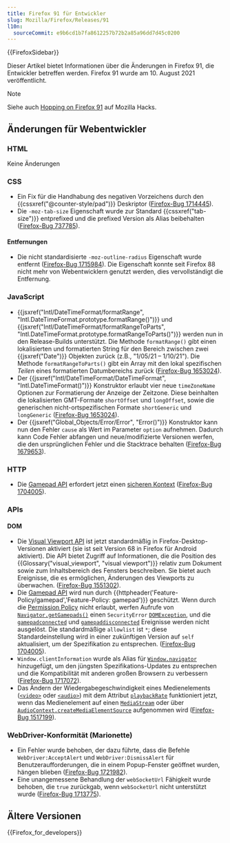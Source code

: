 ```yaml
---
title: Firefox 91 für Entwickler
slug: Mozilla/Firefox/Releases/91
l10n:
  sourceCommit: e9b6cd1b7fa8612257b72b2a85a96dd7d45c0200
---
```


{{FirefoxSidebar}}

Dieser Artikel bietet Informationen über die Änderungen in Firefox 91, die Entwickler betreffen werden. Firefox 91 wurde am 10. August 2021 veröffentlicht.

> [!NOTE]
> Siehe auch [Hopping on Firefox 91](https://hacks.mozilla.org/2021/08/hopping-on-firefox-91/) auf Mozilla Hacks.

## Änderungen für Webentwickler

### HTML

Keine Änderungen

### CSS

- Ein Fix für die Handhabung des negativen Vorzeichens durch den {{cssxref("@counter-style/pad")}} Deskriptor ([Firefox-Bug 1714445](https://bugzil.la/1714445)).
- Die `-moz-tab-size` Eigenschaft wurde zur Standard {{cssxref("tab-size")}} entprefixed und die prefixed Version als Alias beibehalten ([Firefox-Bug 737785](https://bugzil.la/737785)).

#### Entfernungen

- Die nicht standardisierte `-moz-outline-radius` Eigenschaft wurde entfernt ([Firefox-Bug 1715984](https://bugzil.la/1715984)). Die Eigenschaft konnte seit Firefox 88 nicht mehr von Webentwicklern genutzt werden, dies vervollständigt die Entfernung.

### JavaScript

- {{jsxref("Intl/DateTimeFormat/formatRange", "Intl.DateTimeFormat.prototype.formatRange()")}} und {{jsxref("Intl/DateTimeFormat/formatRangeToParts", "Intl.DateTimeFormat.prototype.formatRangeToParts()")}} werden nun in den Release-Builds unterstützt. Die Methode `formatRange()` gibt einen lokalisierten und formatierten String für den Bereich zwischen zwei {{jsxref("Date")}} Objekten zurück (z.B., "1/05/21 – 1/10/21"). Die Methode `formatRangeToParts()` gibt ein Array mit den lokal spezifischen _Teilen_ eines formatierten Datumbereichs zurück ([Firefox-Bug 1653024](https://bugzil.la/1653024)).
- Der {{jsxref("Intl/DateTimeFormat/DateTimeFormat", "Intl.DateTimeFormat()")}} Konstruktor erlaubt vier neue `timeZoneName` Optionen zur Formatierung der Anzeige der Zeitzone. Diese beinhalten die lokalisierten GMT-Formate `shortOffset` und `longOffset`, sowie die generischen nicht-ortspezifischen Formate `shortGeneric` und `longGeneric` ([Firefox-Bug 1653024](https://bugzil.la/1653024)).
- Der {{jsxref("Global_Objects/Error/Error", "Error()")}} Konstruktor kann nun den Fehler `cause` als Wert im Parameter `option` aufnehmen.
  Dadurch kann Code Fehler abfangen und neue/modifizierte Versionen werfen, die den ursprünglichen Fehler und die Stacktrace behalten ([Firefox-Bug 1679653](https://bugzil.la/1679653)).

### HTTP

- Die [Gamepad API](/de/docs/Web/API/Gamepad_API) erfordert jetzt einen [sicheren Kontext](/de/docs/Web/Security/Secure_Contexts) ([Firefox-Bug 1704005](https://bugzil.la/1704005)).

### APIs

#### DOM

- Die [Visual Viewport API](/de/docs/Web/API/Visual_Viewport_API) ist jetzt standardmäßig in Firefox-Desktop-Versionen aktiviert (sie ist seit Version 68 in Firefox für Android aktiviert).
  Die API bietet Zugriff auf Informationen, die die Position des {{Glossary("visual_viewport", "visual viewport")}} relativ zum Dokument sowie zum Inhaltsbereich des Fensters beschreiben.
  Sie bietet auch Ereignisse, die es ermöglichen, Änderungen des Viewports zu überwachen. ([Firefox-Bug 1551302](https://bugzil.la/1551302)).
- Die [Gamepad API](/de/docs/Web/API/Gamepad_API) wird nun durch {{httpheader('Feature-Policy/gamepad','Feature-Policy: gamepad')}} geschützt.
  Wenn durch die [Permission Policy](/de/docs/Web/HTTP/Guides/Permissions_Policy) nicht erlaubt, werfen Aufrufe von [`Navigator.getGamepads()`](/de/docs/Web/API/Navigator/getGamepads) einen `SecurityError` [`DOMException`](/de/docs/Web/API/DOMException),
  und die [`gamepadconnected`](/de/docs/Web/API/Window/gamepadconnected_event) und [`gamepaddisconnected`](/de/docs/Web/API/Window/gamepaddisconnected_event) Ereignisse werden nicht ausgelöst.
  Die standardmäßige `allowlist` ist `*`; diese Standardeinstellung wird in einer zukünftigen Version auf `self` aktualisiert, um der Spezifikation zu entsprechen. ([Firefox-Bug 1704005](https://bugzil.la/1704005)).
- `Window.clientInformation` wurde als Alias für [`Window.navigator`](/de/docs/Web/API/Window/navigator) hinzugefügt, um den jüngsten Spezifikations-Updates zu entsprechen und die Kompatibilität mit anderen großen Browsern zu verbessern ([Firefox-Bug 1717072](https://bugzil.la/1717072)).
- Das Ändern der Wiedergabegeschwindigkeit eines Medienelements ([`<video>`](/de/docs/Web/HTML/Reference/Elements/video) oder [`<audio>`](/de/docs/Web/HTML/Reference/Elements/audio)) mit dem Attribut [`playbackRate`](/de/docs/Web/API/HTMLMediaElement/playbackRate) funktioniert jetzt, wenn das Medienelement auf einen [`MediaStream`](/de/docs/Web/API/MediaStream) oder über [`AudioContext.createMediaElementSource`](/de/docs/Web/API/AudioContext/createMediaElementSource) aufgenommen wird ([Firefox-Bug 1517199](https://bugzil.la/1517199)).

### WebDriver-Konformität (Marionette)

- Ein Fehler wurde behoben, der dazu führte, dass die Befehle `WebDriver:AcceptAlert` und `WebDriver:DismissAlert` für Benutzeraufforderungen, die in einem Popup-Fenster geöffnet wurden, hängen blieben ([Firefox-Bug 1721982](https://bugzil.la/1721982)).
- Eine unangemessene Behandlung der `webSocketUrl` Fähigkeit wurde behoben, die `true` zurückgab, wenn `webSocketUrl` nicht unterstützt wurde ([Firefox-Bug 1713775](https://bugzil.la/1713775)).

## Ältere Versionen

{{Firefox_for_developers}}
